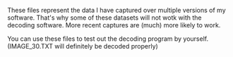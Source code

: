 These files represent the data I have captured over multiple versions of my software.
That's why some of these datasets will not wotk with the decoding software.
More recent captures are (much) more likely to work.

You can use these files to test out the decoding program by yourself.
(IMAGE_30.TXT will definitely be decoded properly)
